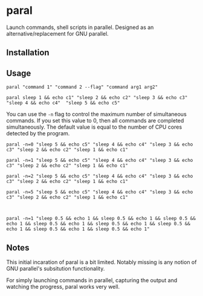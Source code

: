 paral
=====

Launch commands, shell scripts in parallel.  Designed as an alternative/replacement for GNU parallel.


Installation
------------


Usage
-----

    paral "command 1" "command 2 --flag" "command arg1 arg2"

    paral sleep 1 && echo c1" "sleep 2 && echo c2" "sleep 3 && echo c3" "sleep 4 && echo c4"  "sleep 5 && echo c5"


You can use the `-n` flag to control the maximum number of simultaneous commands.  If you set this value to 0, then all commands are completed simultaneously.  The default value is equal to the number of CPU cores detected by the program.  

    paral -n=0 "sleep 5 && echo c5" "sleep 4 && echo c4" "sleep 3 && echo c3" "sleep 2 && echo c2" "sleep 1 && echo c1"

    paral -n=1 "sleep 5 && echo c5" "sleep 4 && echo c4" "sleep 3 && echo c3" "sleep 2 && echo c2" "sleep 1 && echo c1"

    paral -n=2 "sleep 5 && echo c5" "sleep 4 && echo c4" "sleep 3 && echo c3" "sleep 2 && echo c2" "sleep 1 && echo c1"

    paral -n=5 "sleep 5 && echo c5" "sleep 4 && echo c4" "sleep 3 && echo c3" "sleep 2 && echo c2" "sleep 1 && echo c1"



    paral -n=1 "sleep 0.5 && echo 1 && sleep 0.5 && echo 1 && sleep 0.5 && echo 1 && sleep 0.5 && echo 1 && sleep 0.5 && echo 1 && sleep 0.5 && echo 1 && sleep 0.5 && echo 1 && sleep 0.5 && echo 1" 

Notes
-----

This initial incaration of paral is a bit limited.  Notably missing is any notion of GNU parallel's subsitution functionality.

For simply launching commands in parallel, capturing the output and watching the progress, paral works very well.

